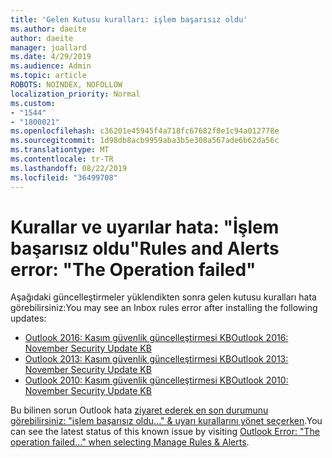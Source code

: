 ```yaml
---
title: 'Gelen Kutusu kuralları: işlem başarısız oldu'
ms.author: daeite
author: daeite
manager: joallard
ms.date: 4/29/2019
ms.audience: Admin
ms.topic: article
ROBOTS: NOINDEX, NOFOLLOW
localization_priority: Normal
ms.custom:
- "1544"
- "1800021"
ms.openlocfilehash: c36201e45945f4a718fc67682f8e1c94a012778e
ms.sourcegitcommit: 1d98db8acb9959aba3b5e308a567ade6b62da56c
ms.translationtype: MT
ms.contentlocale: tr-TR
ms.lasthandoff: 08/22/2019
ms.locfileid: "36499708"
---
```

# <a name="rules-and-alerts-error-the-operation-failed"></a><span data-ttu-id="5f3e0-102">Kurallar ve uyarılar hata: "İşlem başarısız oldu"</span><span class="sxs-lookup"><span data-stu-id="5f3e0-102">Rules and Alerts error: "The Operation failed"</span></span>

<span data-ttu-id="5f3e0-103">Aşağıdaki güncelleştirmeler yüklendikten sonra gelen kutusu kuralları hata görebilirsiniz:</span><span class="sxs-lookup"><span data-stu-id="5f3e0-103">You may see an Inbox rules error after installing the following updates:</span></span>

- [<span data-ttu-id="5f3e0-104">Outlook 2016: Kasım güvenlik güncelleştirmesi KB</span><span class="sxs-lookup"><span data-stu-id="5f3e0-104">Outlook 2016: November Security Update KB</span></span>](https://support.microsoft.com/help/4461506)
- [<span data-ttu-id="5f3e0-105">Outlook 2013: Kasım güvenlik güncelleştirmesi KB</span><span class="sxs-lookup"><span data-stu-id="5f3e0-105">Outlook 2013: November Security Update KB</span></span>](https://support.microsoft.com/help/4461486)
- [<span data-ttu-id="5f3e0-106">Outlook 2010: Kasım güvenlik güncelleştirmesi KB</span><span class="sxs-lookup"><span data-stu-id="5f3e0-106">Outlook 2010: November Security Update KB</span></span>](https://support.microsoft.com/help/4461585)

<span data-ttu-id="5f3e0-107">Bu bilinen sorun Outlook hata [ziyaret ederek en son durumunu görebilirsiniz: "işlem başarısız oldu..." & uyarı kurallarını yönet seçerken](https://support.office.com/article/Outlook-Error-The-operation-failed-when-selecting-Manage-Rules-Alerts-64b6ff77-98c2-4564-9cbf-25bd8e17fb8b%20).</span><span class="sxs-lookup"><span data-stu-id="5f3e0-107">You can see the latest status of this known issue by visiting [Outlook Error: "The operation failed..." when selecting Manage Rules & Alerts](https://support.office.com/article/Outlook-Error-The-operation-failed-when-selecting-Manage-Rules-Alerts-64b6ff77-98c2-4564-9cbf-25bd8e17fb8b%20).</span></span>
